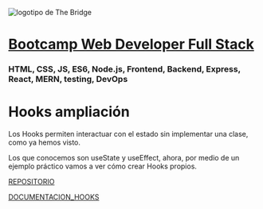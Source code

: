 ![logotipo de The Bridge](https://user-images.githubusercontent.com/27650532/77754601-e8365180-702b-11ea-8bed-5bc14a43f869.png  "logotipo de The Bridge")


# [Bootcamp Web Developer Full Stack](https://www.thebridge.tech/bootcamps/bootcamp-fullstack-developer/)

### HTML, CSS,  JS, ES6, Node.js, Frontend, Backend, Express, React, MERN, testing, DevOps

# Hooks ampliación

Los Hooks permiten interactuar con el estado sin implementar una clase, como ya hemos visto.

Los que conocemos son useState y useEffect, ahora, por medio de un ejemplo práctico vamos a ver cómo crear Hooks propios.

[REPOSITORIO](https://github.com/igonzaleztb/FS_FT_ABR_22-CUSTOM-HOOKS)

[DOCUMENTACION_HOOKS](https://es.reactjs.org/docs/hooks-intro.html)